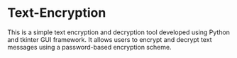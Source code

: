 # Text-Encryption
This is a simple text encryption and decryption tool developed using Python and tkinter GUI framework. It allows users to encrypt and decrypt text messages using a password-based encryption scheme.
